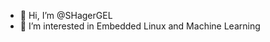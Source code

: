 - 👋 Hi, I’m @SHagerGEL
- 👀 I’m interested in Embedded Linux and Machine Learning
<!--- 🌱
--->

<!---
SHagerGEL/SHagerGEL is a ✨ special ✨ repository because its `README.md` (this file) appears on your GitHub profile.
You can click the Preview link to take a look at your changes.
--->
